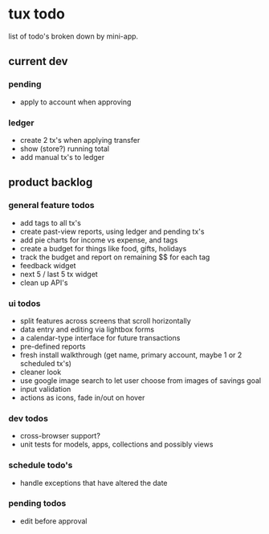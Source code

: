 tux todo
========

list of todo's broken down by mini-app.

current dev
-----------

### pending
* apply to account when approving

### ledger
* create 2 tx's when applying transfer
* show (store?) running total
* add manual tx's to ledger

product backlog
---------------

### general feature todos
* add tags to all tx's
* create past-view reports, using ledger and pending tx's
* add pie charts for income vs expense, and tags
* create a budget for things like food, gifts, holidays
* track the budget and report on remaining $$ for each tag
* feedback widget
* next 5 / last 5 tx widget
* clean up API's

### ui todos
* split features across screens that scroll horizontally
* data entry and editing via lightbox forms
* a calendar-type interface for future transactions
* pre-defined reports
* fresh install walkthrough (get name, primary account, maybe 1 or 2 scheduled tx's)
* cleaner look
* use google image search to let user choose from images of savings goal
* input validation
* actions as icons, fade in/out on hover

### dev todos
* cross-browser support?
* unit tests for models, apps, collections and possibly views

### schedule todo's
* handle exceptions that have altered the date

### pending todos
* edit before approval
